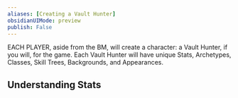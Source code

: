 ```yaml
---
aliases: [Creating a Vault Hunter]
obsidianUIMode: preview
publish: False
---
```


EACH PLAYER, aside from the BM, will create a character: a Vault Hunter, if you will, for the game. Each Vault Hunter will have unique Stats, Archetypes, Classes, Skill Trees, Backgrounds, and Appearances.

## Understanding Stats
